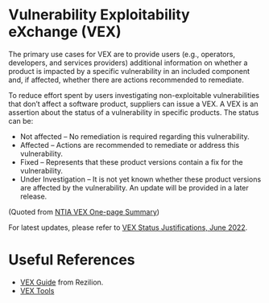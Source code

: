 # Vulnerability Exploitability eXchange (VEX)

The primary use cases for VEX are to provide users (e.g., operators, developers, and services providers) additional information on whether a product is impacted by a specific vulnerability in an included component and, if affected, whether there are actions recommended to remediate.

To reduce effort spent by users investigating non-exploitable vulnerabilities that don’t affect a software product, suppliers can issue a VEX. A VEX is an assertion about the status of a vulnerability in specific products. The status can be:

* Not affected – No remediation is required regarding this vulnerability.
* Affected – Actions are recommended to remediate or address this vulnerability.
* Fixed – Represents that these product versions contain a fix for the vulnerability.
* Under Investigation – It is not yet known whether these product versions are affected by
the vulnerability. An update will be provided in a later release.

(Quoted from [NTIA VEX One-page Summary](https://ntia.gov/files/ntia/publications/vex_one-page_summary.pdf))


For latest updates, please refer to [VEX Status Justifications, June 2022](https://www.cisa.gov/sites/default/files/publications/VEX_Status_Justification_Jun22.pdf).


# Useful References

* [VEX Guide](https://www.rezilion.com/guides/vulnerability-exploitability-exchange-vex-a-guide/) from Rezilion.
* [VEX Tools](../tooling/vex_tools.md)